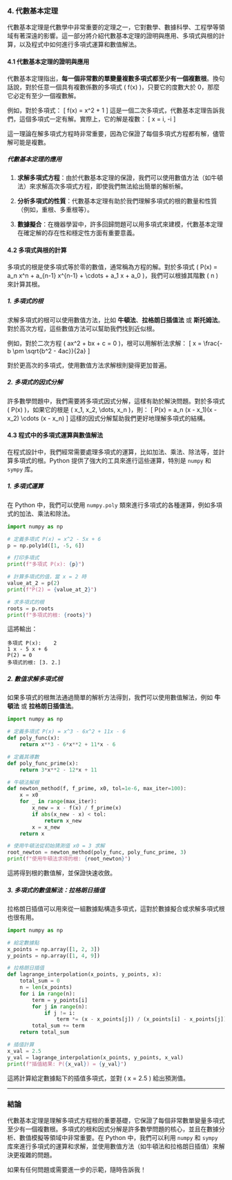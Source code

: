 ### 4. **代數基本定理**

代數基本定理是代數學中非常重要的定理之一，它對數學、數據科學、工程學等領域有著深遠的影響。這一部分將介紹代數基本定理的證明與應用、多項式與根的計算，以及程式中如何進行多項式運算和數值解法。

#### 4.1 **代數基本定理的證明與應用**

代數基本定理指出，**每一個非常數的單變量複數多項式都至少有一個複數根**。換句話說，對於任意一個具有複數係數的多項式 \( f(x) \)，只要它的度數大於 0，那麼它必定有至少一個複數解。

例如，對於多項式：
\[
f(x) = x^2 + 1
\]
這是一個二次多項式，代數基本定理告訴我們，這個多項式一定有解。實際上，它的解是複數：
\[
x = i, -i
\]

這一理論在解多項式方程時非常重要，因為它保證了每個多項式方程都有解，儘管解可能是複數。

##### 代數基本定理的應用

1. **求解多項式方程**：由於代數基本定理的保證，我們可以使用數值方法（如牛頓法）來求解高次多項式方程，即使我們無法給出簡單的解析解。
   
2. **分析多項式的性質**：代數基本定理有助於我們理解多項式的根的數量和性質（例如，重根、多重根等）。

3. **數據擬合**：在機器學習中，許多回歸問題可以用多項式來建模，代數基本定理在確定解的存在性和穩定性方面有重要意義。

#### 4.2 **多項式與根的計算**

多項式的根是使多項式等於零的數值，通常稱為方程的解。對於多項式 \( P(x) = a_n x^n + a_{n-1} x^{n-1} + \cdots + a_1 x + a_0 \)，我們可以根據其階數 \( n \) 來計算其根。

##### 1. **多項式的根**

求解多項式的根可以使用數值方法，比如 **牛頓法**、**拉格朗日插值法** 或 **斯托姆法**。對於高次方程，這些數值方法可以幫助我們找到近似根。

例如，對於二次方程 \( ax^2 + bx + c = 0 \)，根可以用解析法求解：
\[
x = \frac{-b \pm \sqrt{b^2 - 4ac}}{2a}
\]

對於更高次的多項式，使用數值方法求解根則變得更加普遍。

##### 2. **多項式的因式分解**

許多數學問題中，我們需要將多項式因式分解，這樣有助於解決問題。對於多項式 \( P(x) \)，如果它的根是 \( x_1, x_2, \dots, x_n \)，則：
\[
P(x) = a_n (x - x_1)(x - x_2) \cdots (x - x_n)
\]
這樣的因式分解幫助我們更好地理解多項式的結構。

#### 4.3 **程式中的多項式運算與數值解法**

在程式設計中，我們經常需要處理多項式的運算，比如加法、乘法、除法等，並計算多項式的根。Python 提供了強大的工具來進行這些運算，特別是 `numpy` 和 `sympy` 库。

##### 1. **多項式運算**

在 Python 中，我們可以使用 `numpy.poly` 類來進行多項式的各種運算，例如多項式的加法、乘法和除法。

```python
import numpy as np

# 定義多項式 P(x) = x^2 - 5x + 6
p = np.poly1d([1, -5, 6])

# 打印多項式
print(f"多項式 P(x): {p}")

# 計算多項式的值，當 x = 2 時
value_at_2 = p(2)
print(f"P(2) = {value_at_2}")

# 求多項式的根
roots = p.roots
print(f"多項式的根: {roots}")
```

這將輸出：
```
多項式 P(x):    2
1 x - 5 x + 6
P(2) = 0
多項式的根: [3. 2.]
```

##### 2. **數值求解多項式根**

如果多項式的根無法通過簡單的解析方法得到，我們可以使用數值解法，例如 **牛頓法** 或 **拉格朗日插值法**。

```python
import numpy as np

# 定義多項式 P(x) = x^3 - 6x^2 + 11x - 6
def poly_func(x):
    return x**3 - 6*x**2 + 11*x - 6

# 定義其導數
def poly_func_prime(x):
    return 3*x**2 - 12*x + 11

# 牛頓法解根
def newton_method(f, f_prime, x0, tol=1e-6, max_iter=100):
    x = x0
    for _ in range(max_iter):
        x_new = x - f(x) / f_prime(x)
        if abs(x_new - x) < tol:
            return x_new
        x = x_new
    return x

# 使用牛頓法從初始猜測值 x0 = 3 求解
root_newton = newton_method(poly_func, poly_func_prime, 3)
print(f"使用牛頓法求得的根: {root_newton}")
```

這將得到根的數值解，並保證快速收斂。

##### 3. **多項式的數值解法：拉格朗日插值**

拉格朗日插值可以用來從一組數據點構造多項式，這對於數據擬合或求解多項式根也很有用。

```python
import numpy as np

# 給定數據點
x_points = np.array([1, 2, 3])
y_points = np.array([1, 4, 9])

# 拉格朗日插值
def lagrange_interpolation(x_points, y_points, x):
    total_sum = 0
    n = len(x_points)
    for i in range(n):
        term = y_points[i]
        for j in range(n):
            if j != i:
                term *= (x - x_points[j]) / (x_points[i] - x_points[j])
        total_sum += term
    return total_sum

# 插值計算
x_val = 2.5
y_val = lagrange_interpolation(x_points, y_points, x_val)
print(f"插值結果: P({x_val}) = {y_val}")
```

這將計算給定數據點下的插值多項式，並對 \( x = 2.5 \) 給出預測值。

---

### 結論

代數基本定理是理解多項式方程根的重要基礎，它保證了每個非常數單變量多項式至少有一個複數根。多項式的根和因式分解是許多數學問題的核心，並且在數據分析、數值模擬等領域中非常重要。在 Python 中，我們可以利用 `numpy` 和 `sympy` 库來進行多項式的運算和求解，並使用數值方法（如牛頓法和拉格朗日插值）來解決更複雜的問題。

如果有任何問題或需要進一步的示範，隨時告訴我！